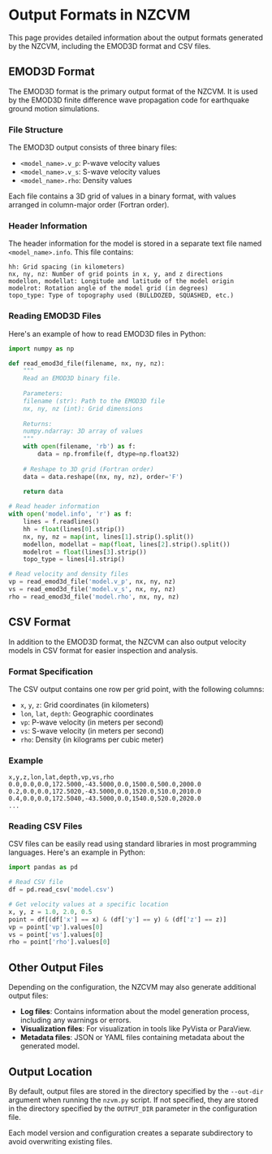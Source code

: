# Output Formats in NZCVM

This page provides detailed information about the output formats generated by the NZCVM, including the EMOD3D format and CSV files.

## EMOD3D Format

The EMOD3D format is the primary output format of the NZCVM. It is used by the EMOD3D finite difference wave propagation code for earthquake ground motion simulations.

### File Structure

The EMOD3D output consists of three binary files:
- `<model_name>.v_p`: P-wave velocity values
- `<model_name>.v_s`: S-wave velocity values
- `<model_name>.rho`: Density values

Each file contains a 3D grid of values in a binary format, with values arranged in column-major order (Fortran order).

### Header Information

The header information for the model is stored in a separate text file named `<model_name>.info`. This file contains:

```
hh: Grid spacing (in kilometers)
nx, ny, nz: Number of grid points in x, y, and z directions
modellon, modellat: Longitude and latitude of the model origin
modelrot: Rotation angle of the model grid (in degrees)
topo_type: Type of topography used (BULLDOZED, SQUASHED, etc.)
```

### Reading EMOD3D Files

Here's an example of how to read EMOD3D files in Python:

```python
import numpy as np

def read_emod3d_file(filename, nx, ny, nz):
    """
    Read an EMOD3D binary file.
    
    Parameters:
    filename (str): Path to the EMOD3D file
    nx, ny, nz (int): Grid dimensions
    
    Returns:
    numpy.ndarray: 3D array of values
    """
    with open(filename, 'rb') as f:
        data = np.fromfile(f, dtype=np.float32)
    
    # Reshape to 3D grid (Fortran order)
    data = data.reshape((nx, ny, nz), order='F')
    
    return data

# Read header information
with open('model.info', 'r') as f:
    lines = f.readlines()
    hh = float(lines[0].strip())
    nx, ny, nz = map(int, lines[1].strip().split())
    modellon, modellat = map(float, lines[2].strip().split())
    modelrot = float(lines[3].strip())
    topo_type = lines[4].strip()

# Read velocity and density files
vp = read_emod3d_file('model.v_p', nx, ny, nz)
vs = read_emod3d_file('model.v_s', nx, ny, nz)
rho = read_emod3d_file('model.rho', nx, ny, nz)
```

## CSV Format

In addition to the EMOD3D format, the NZCVM can also output velocity models in CSV format for easier inspection and analysis.

### Format Specification

The CSV output contains one row per grid point, with the following columns:
- `x`, `y`, `z`: Grid coordinates (in kilometers)
- `lon`, `lat`, `depth`: Geographic coordinates
- `vp`: P-wave velocity (in meters per second)
- `vs`: S-wave velocity (in meters per second)
- `rho`: Density (in kilograms per cubic meter)

### Example

```
x,y,z,lon,lat,depth,vp,vs,rho
0.0,0.0,0.0,172.5000,-43.5000,0.0,1500.0,500.0,2000.0
0.2,0.0,0.0,172.5020,-43.5000,0.0,1520.0,510.0,2010.0
0.4,0.0,0.0,172.5040,-43.5000,0.0,1540.0,520.0,2020.0
...
```

### Reading CSV Files

CSV files can be easily read using standard libraries in most programming languages. Here's an example in Python:

```python
import pandas as pd

# Read CSV file
df = pd.read_csv('model.csv')

# Get velocity values at a specific location
x, y, z = 1.0, 2.0, 0.5
point = df[(df['x'] == x) & (df['y'] == y) & (df['z'] == z)]
vp = point['vp'].values[0]
vs = point['vs'].values[0]
rho = point['rho'].values[0]
```

## Other Output Files

Depending on the configuration, the NZCVM may also generate additional output files:

- **Log files**: Contains information about the model generation process, including any warnings or errors.
- **Visualization files**: For visualization in tools like PyVista or ParaView.
- **Metadata files**: JSON or YAML files containing metadata about the generated model.

## Output Location

By default, output files are stored in the directory specified by the `--out-dir` argument when running the `nzvm.py` script. If not specified, they are stored in the directory specified by the `OUTPUT_DIR` parameter in the configuration file.

Each model version and configuration creates a separate subdirectory to avoid overwriting existing files.
